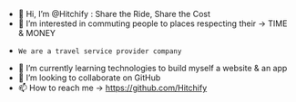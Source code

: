 - 👋 Hi, I’m @Hitchify : Share the Ride, Share the Cost
- 👀 I’m interested in commuting people to places respecting their -> TIME & MONEY
-     We are a travel service provider company
- 🌱 I’m currently learning technologies to build myself a website & an app
- 💞️ I’m looking to collaborate on GitHub
- 📫 How to reach me -> https://github.com/Hitchify

<!---
Hitchify/Hitchify is a ✨ special ✨ repository because its `README.md` (this file) appears on your GitHub profile.
You can click the Preview link to take a look at your changes.
--->
